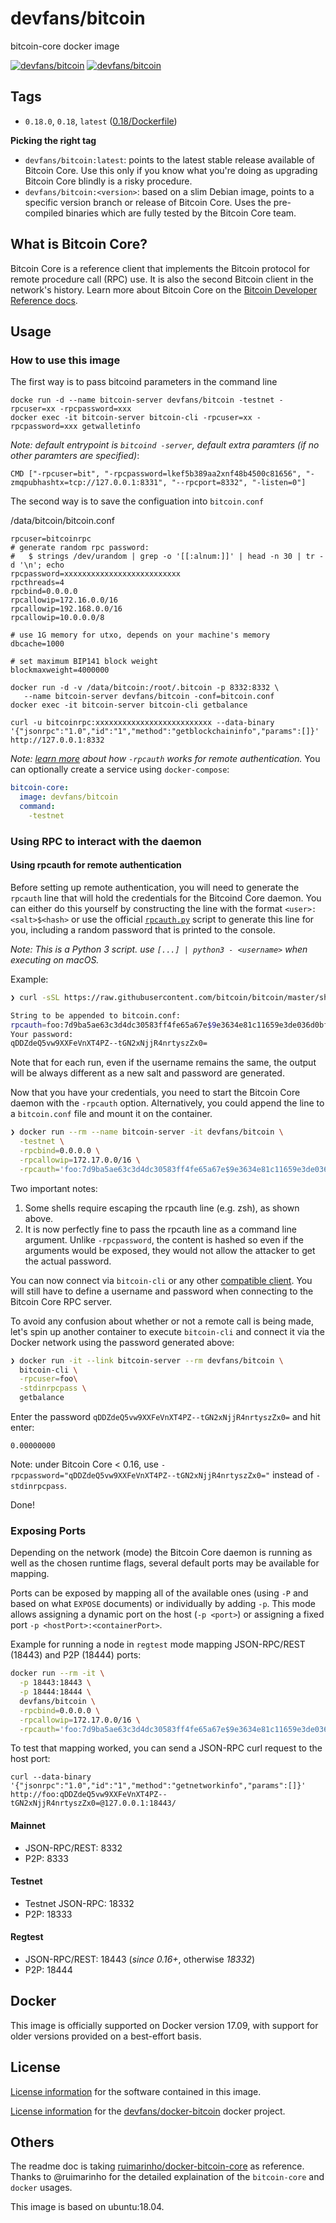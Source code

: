 # devfans/bitcoin

bitcoin-core docker image

[![devfans/bitcoin][docker-pulls-image]][docker-hub-url] [![devfans/bitcoin][docker-stars-image]][docker-hub-url]

## Tags

- `0.18.0`, `0.18`, `latest` ([0.18/Dockerfile](https://github.com/devfans/docker-bitcoin/blob/master/0.18/Dockerfile))

**Picking the right tag**

- `devfans/bitcoin:latest`: points to the latest stable release available of Bitcoin Core. Use this only if you know what you're doing as upgrading Bitcoin Core blindly is a risky procedure.
- `devfans/bitcoin:<version>`: based on a slim Debian image, points to a specific version branch or release of Bitcoin Core. Uses the pre-compiled binaries which are fully tested by the Bitcoin Core team.

## What is Bitcoin Core?

Bitcoin Core is a reference client that implements the Bitcoin protocol for remote procedure call (RPC) use. It is also the second Bitcoin client in the network's history. Learn more about Bitcoin Core on the [Bitcoin Developer Reference docs](https://bitcoin.org/en/developer-reference).

## Usage

### How to use this image

The first way is to pass bitcoind parameters in the command line

```
docke run -d --name bitcoin-server devfans/bitcoin -testnet -rpcuser=xx -rpcpassword=xxx
docker exec -it bitcoin-server bitcoin-cli -rpcuser=xx -rpcpassword=xxx getwalletinfo
```

_Note: default entrypoint is `bitcoind -server`, default extra paramters (if no other paramters are specified)_:
```
CMD ["-rpcuser=bit", "-rpcpassword=lkef5b389aa2xnf48b4500c81656", "-zmqpubhashtx=tcp://127.0.0.1:8331", "--rpcport=8332", "-listen=0"]
```

The second way is to save the configuation into `bitcoin.conf`

/data/bitcoin/bitcoin.conf
```
rpcuser=bitcoinrpc
# generate random rpc password:
#   $ strings /dev/urandom | grep -o '[[:alnum:]]' | head -n 30 | tr -d '\n'; echo
rpcpassword=xxxxxxxxxxxxxxxxxxxxxxxxxx
rpcthreads=4
rpcbind=0.0.0.0
rpcallowip=172.16.0.0/16
rpcallowip=192.168.0.0/16
rpcallowip=10.0.0.0/8

# use 1G memory for utxo, depends on your machine's memory
dbcache=1000

# set maximum BIP141 block weight
blockmaxweight=4000000
```

```
docker run -d -v /data/bitcoin:/root/.bitcoin -p 8332:8332 \
   --name bitcoin-server devfans/bitcoin -conf=bitcoin.conf
docker exec -it bitcoin-server bitcoin-cli getbalance

curl -u bitcoinrpc:xxxxxxxxxxxxxxxxxxxxxxxxxx --data-binary '{"jsonrpc":"1.0","id":"1","method":"getblockchaininfo","params":[]}' http://127.0.0.1:8332

```

_Note: [learn more](#using-rpcauth-for-remote-authentication) about how `-rpcauth` works for remote authentication._
You can optionally create a service using `docker-compose`:

```yml
bitcoin-core:
  image: devfans/bitcoin
  command:
    -testnet
```

### Using RPC to interact with the daemon

#### Using rpcauth for remote authentication

Before setting up remote authentication, you will need to generate the `rpcauth` line that will hold the credentials for the Bitcoind Core daemon. You can either do this yourself by constructing the line with the format `<user>:<salt>$<hash>` or use the official [`rpcauth.py`](https://github.com/bitcoin/bitcoin/blob/master/share/rpcauth/rpcauth.py)  script to generate this line for you, including a random password that is printed to the console.

_Note: This is a Python 3 script. use `[...] | python3 - <username>` when executing on macOS._

Example:

```sh
❯ curl -sSL https://raw.githubusercontent.com/bitcoin/bitcoin/master/share/rpcauth/rpcauth.py | python - <username>

String to be appended to bitcoin.conf:
rpcauth=foo:7d9ba5ae63c3d4dc30583ff4fe65a67e$9e3634e81c11659e3de036d0bf88f89cd169c1039e6e09607562d54765c649cc
Your password:
qDDZdeQ5vw9XXFeVnXT4PZ--tGN2xNjjR4nrtyszZx0=
```

Note that for each run, even if the username remains the same, the output will be always different as a new salt and password are generated.

Now that you have your credentials, you need to start the Bitcoin Core daemon with the `-rpcauth` option. Alternatively, you could append the line to a `bitcoin.conf` file and mount it on the container.

```sh
❯ docker run --rm --name bitcoin-server -it devfans/bitcoin \
  -testnet \
  -rpcbind=0.0.0.0 \
  -rpcallowip=172.17.0.0/16 \
  -rpcauth='foo:7d9ba5ae63c3d4dc30583ff4fe65a67e$9e3634e81c11659e3de036d0bf88f89cd169c1039e6e09607562d54765c649cc'
```

Two important notes:

1. Some shells require escaping the rpcauth line (e.g. zsh), as shown above.
2. It is now perfectly fine to pass the rpcauth line as a command line argument. Unlike `-rpcpassword`, the content is hashed so even if the arguments would be exposed, they would not allow the attacker to get the actual password.

You can now connect via `bitcoin-cli` or any other [compatible client](https://github.com/devfans/docker-bitcoin). You will still have to define a username and password when connecting to the Bitcoin Core RPC server.

To avoid any confusion about whether or not a remote call is being made, let's spin up another container to execute `bitcoin-cli` and connect it via the Docker network using the password generated above:

```sh
❯ docker run -it --link bitcoin-server --rm devfans/bitcoin \
  bitcoin-cli \
  -rpcuser=foo\
  -stdinrpcpass \
  getbalance
```

Enter the password `qDDZdeQ5vw9XXFeVnXT4PZ--tGN2xNjjR4nrtyszZx0=` and hit enter:

```
0.00000000
```

Note: under Bitcoin Core < 0.16, use `-rpcpassword="qDDZdeQ5vw9XXFeVnXT4PZ--tGN2xNjjR4nrtyszZx0="` instead of `-stdinrpcpass`.

Done!

### Exposing Ports

Depending on the network (mode) the Bitcoin Core daemon is running as well as the chosen runtime flags, several default ports may be available for mapping.

Ports can be exposed by mapping all of the available ones (using `-P` and based on what `EXPOSE` documents) or individually by adding `-p`. This mode allows assigning a dynamic port on the host (`-p <port>`) or assigning a fixed port `-p <hostPort>:<containerPort>`.

Example for running a node in `regtest` mode mapping JSON-RPC/REST (18443) and P2P (18444) ports:

```sh
docker run --rm -it \
  -p 18443:18443 \
  -p 18444:18444 \
  devfans/bitcoin \
  -rpcbind=0.0.0.0 \
  -rpcallowip=172.17.0.0/16 \
  -rpcauth='foo:7d9ba5ae63c3d4dc30583ff4fe65a67e$9e3634e81c11659e3de036d0bf88f89cd169c1039e6e09607562d54765c649cc'
```

To test that mapping worked, you can send a JSON-RPC curl request to the host port:

```
curl --data-binary '{"jsonrpc":"1.0","id":"1","method":"getnetworkinfo","params":[]}' http://foo:qDDZdeQ5vw9XXFeVnXT4PZ--tGN2xNjjR4nrtyszZx0=@127.0.0.1:18443/
```

#### Mainnet

- JSON-RPC/REST: 8332
- P2P: 8333

#### Testnet

- Testnet JSON-RPC: 18332
- P2P: 18333

#### Regtest

- JSON-RPC/REST: 18443 (_since 0.16+_, otherwise _18332_)
- P2P: 18444

## Docker

This image is officially supported on Docker version 17.09, with support for older versions provided on a best-effort basis.

## License

[License information](https://github.com/bitcoin/bitcoin/blob/master/COPYING) for the software contained in this image.

[License information](https://github.com/devfans/docker-bitcoin/blob/master/LICENSE) for the [devfans/docker-bitcoin][docker-hub-url] docker project.

## Others

The readme doc is taking [ruimarinho/docker-bitcoin-core](https://github.com/ruimarinho/docker-bitcoin-core/edit/master/README.md) as reference. Thanks to @ruimarinho for the detailed explaination of the `bitcoin-core` and `docker` usages.

This image is based on ubuntu:18.04.

[docker-hub-url]: https://hub.docker.com/r/devfans/bitcoin
[docker-layers-image]: https://img.shields.io/imagelayers/layers/devfans/bitcoin/latest.svg?style=flat-square
[docker-pulls-image]: https://img.shields.io/docker/pulls/devfans/bitcoin.svg?style=flat-square
[docker-size-image]: https://img.shields.io/imagelayers/image-size/devfans/bitcoin/latest.svg?style=flat-square
[docker-stars-image]: https://img.shields.io/docker/stars/devfans/bitcoin.svg?style=flat-square

